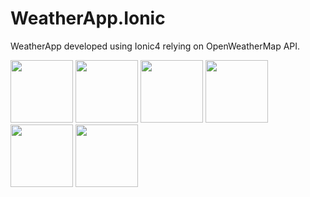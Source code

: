 # WeatherApp.Ionic

WeatherApp developed using Ionic4 relying on OpenWeatherMap API. 

<img src="https://i.imgur.com/tn0cjXW.png" height="100">
<img src="https://i.imgur.com/KewGavY.png" height="100">
<img src="https://i.imgur.com/aSTszt7.png" height="100">
<img src="https://i.imgur.com/hO0lYDY.png" height="100">
<img src="https://i.imgur.com/2cPJ8gE.png" height="100">
<img src="https://i.imgur.com/4air8QG.png" height="100">